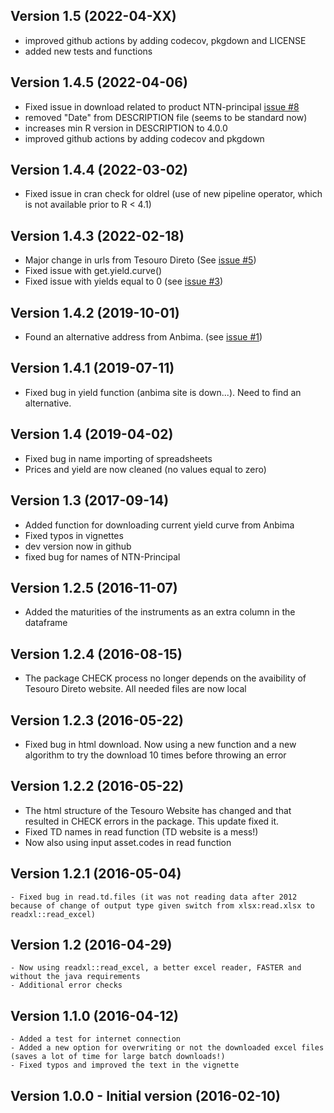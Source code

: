 ## Version 1.5 (2022-04-XX)
  - improved github actions by adding codecov, pkgdown and LICENSE
  - added new tests and functions

## Version 1.4.5 (2022-04-06)
  - Fixed issue in download related to product NTN-principal [issue #8](https://github.com/msperlin/GetTDData/issues/8)
  - removed "Date" from DESCRIPTION file (seems to be standard now)
  - increases min R version in DESCRIPTION to 4.0.0
  - improved github actions by adding codecov and pkgdown

## Version 1.4.4 (2022-03-02)
  - Fixed issue in cran check for oldrel (use of new pipeline operator, which is not available prior to R < 4.1)

## Version 1.4.3 (2022-02-18)
  - Major change in urls from Tesouro Direto (See [issue #5](https://github.com/msperlin/GetTDData/pull/5/))
  - Fixed issue with get.yield.curve() 
  - Fixed issue with yields equal to 0 (see [issue #3](https://github.com/msperlin/GetTDData/issues/3/))
  
## Version 1.4.2 (2019-10-01)
  - Found an alternative address from Anbima. (see [issue #1](https://github.com/msperlin/GetTDData/issues/1/))
  
## Version 1.4.1 (2019-07-11)
  - Fixed bug in yield function (anbima site is down...). Need to find an alternative.

## Version 1.4 (2019-04-02)
  - Fixed bug in name importing of spreadsheets
  - Prices and yield are now cleaned (no values equal to zero)
  
## Version 1.3 (2017-09-14)
  - Added function for downloading current yield curve from Anbima
  - Fixed typos in vignettes
  - dev version now in github
  - fixed bug for names of NTN-Principal

## Version 1.2.5 (2016-11-07)
  - Added the maturities of the instruments as an extra column in the dataframe

## Version 1.2.4 (2016-08-15)
  - The package CHECK process no longer depends on the avaibility of Tesouro Direto website. All needed files are now local

## Version 1.2.3 (2016-05-22)
  - Fixed bug in html download. Now using a new function and a new algorithm to try the download 10 times before throwing an error

## Version 1.2.2 (2016-05-22)
  - The html structure of the Tesouro Website has changed and that resulted in CHECK errors in the package. This update fixed it.
  - Fixed TD names in read function (TD website is a mess!)
  - Now also using input asset.codes in read function
	
## Version 1.2.1 (2016-05-04)
	- Fixed bug in read.td.files (it was not reading data after 2012 because of change of output type given switch from xlsx:read.xlsx to readxl::read_excel)

## Version 1.2 (2016-04-29)
	- Now using readxl::read_excel, a better excel reader, FASTER and without the java requirements
	- Additional error checks
	
## Version 1.1.0 (2016-04-12)
	- Added a test for internet connection
	- Added a new option for overwriting or not the downloaded excel files (saves a lot of time for large batch downloads!)
	- Fixed typos and improved the text in the vignette
  
## Version 1.0.0 - Initial version (2016-02-10)

